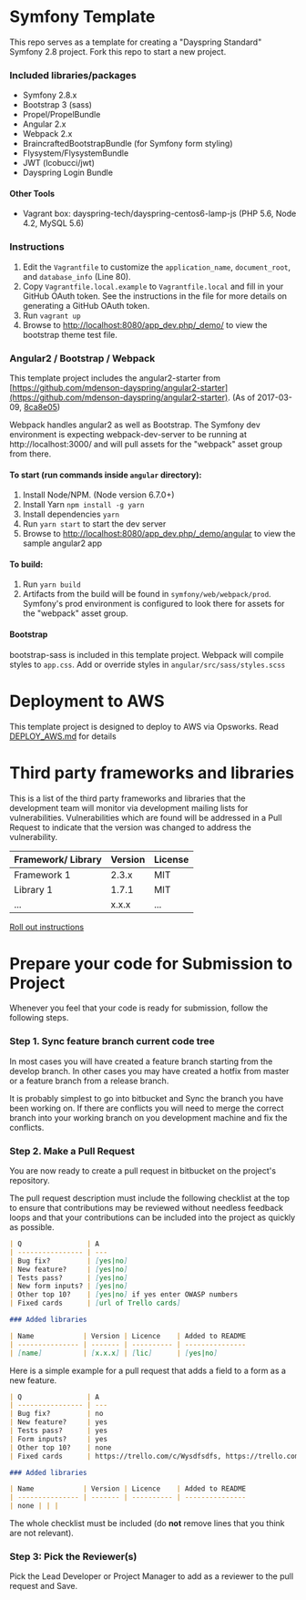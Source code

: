 # Symfony Template

This repo serves as a template for creating a "Dayspring Standard" Symfony 2.8 project.
Fork this repo to start a new project.

### Included libraries/packages
- Symfony 2.8.x
- Bootstrap 3 (sass)
- Propel/PropelBundle
- Angular 2.x
- Webpack 2.x
- BraincraftedBootstrapBundle (for Symfony form styling)
- Flysystem/FlysystemBundle
- JWT (lcobucci/jwt)
- Dayspring Login Bundle

#### Other Tools
- Vagrant box: dayspring-tech/dayspring-centos6-lamp-js (PHP 5.6, Node 4.2, MySQL 5.6)

### Instructions
1. Edit the `Vagrantfile` to customize the `application_name`, `document_root`, and
`database_info` (Line 80).
2. Copy `Vagrantfile.local.example` to `Vagrantfile.local` and fill in your GitHub
OAuth token. See the instructions in the file for more details on generating a GitHub OAuth token.
3. Run `vagrant up`
4. Browse to [http://localhost:8080/app_dev.php/_demo/](http://localhost:8080/app_dev.php/_demo/) to view the bootstrap theme
test file.

### Angular2 / Bootstrap / Webpack
This template project includes the angular2-starter from [https://github.com/mdenson-dayspring/angular2-starter](https://github.com/mdenson-dayspring/angular2-starter). (As of 2017-03-09, [8ca8e05](https://github.com/mdenson-dayspring/angular2-starter/tree/8ca8e05dd30e66d0e4319a4fe5e53e3e8ddad108))

Webpack handles angular2 as well as Bootstrap. The Symfony dev environment is expecting webpack-dev-server to be running at http://localhost:3000/ and will pull assets for the "webpack" asset group from there. 

#### To start (run commands inside `angular` directory):
1. Install Node/NPM. (Node version 6.7.0+)
2. Install Yarn `npm install -g yarn`
3. Install dependencies `yarn`
4. Run `yarn start` to start the dev server
5. Browse to [http://localhost:8080/app_dev.php/_demo/angular](http://localhost:8080/app_dev.php/_demo/angular) to view the sample angular2 app

#### To build:
1. Run `yarn build`
2. Artifacts from the build will be found in `symfony/web/webpack/prod`. Symfony's prod environment is configured to look there for assets for the "webpack" asset group.


#### Bootstrap
bootstrap-sass is included in this template project. Webpack will compile styles to `app.css`. Add or override styles in `angular/src/sass/styles.scss`


# Deployment to AWS

This template project is designed to deploy to AWS via Opsworks. Read [DEPLOY_AWS.md](DEPLOY_AWS.md) for details


# Third party frameworks and libraries

This is a list of the third party frameworks and libraries that the development team
will monitor via development mailing lists for vulnerabilities.  Vulnerabilities which
are found will be addressed in a Pull Request to indicate that the version was changed
to address the vulnerability.

| Framework/ Library | Version  | License
| ------------------ | -------- | -------
| Framework 1        | 2.3.x    | MIT
| Library 1          | 1.7.1    | MIT
| ...                | x.x.x    | ...

[Roll out instructions](ROLLOUT.md "Instructions for rolling to stage and production.")


# Prepare your code for Submission to Project

Whenever you feel that your code is ready for submission, follow the following steps.

### Step 1. Sync feature branch current code tree

In most cases you will have created a feature branch starting from the develop branch.
In other cases you may have created a hotfix from master or a feature branch from a
release branch.

It is probably simplest to go into bitbucket and Sync the branch you have been working on.
If there are conflicts you will need to merge the correct branch into your working branch
on you development machine and fix the conflicts.

### Step 2. Make a Pull Request

You are now ready to create a pull request in bitbucket on the project's repository.

The pull request description must include the following checklist at the top to ensure
that contributions may be reviewed without needless feedback loops and that your
contributions can be included into the project as quickly as possible.

```md
| Q                | A
| ---------------- | ---
| Bug fix?         | [yes|no]
| New feature?     | [yes|no]
| Tests pass?      | [yes|no]
| New form inputs? | [yes|no]
| Other top 10?    | [yes|no] if yes enter OWASP numbers
| Fixed cards      | [url of Trello cards]

### Added libraries

| Name            | Version | Licence    | Added to README
| --------------- | ------- | ---------- | ---------------
| [name]          | [x.x.x] | [lic]      | [yes|no]
```

Here is a simple example for a pull request that adds a field to a form as a new
feature.

```md
| Q                | A
| ---------------- | ---
| Bug fix?         | no
| New feature?     | yes
| Tests pass?      | yes
| Form inputs?     | yes
| Other top 10?    | none
| Fixed cards      | https://trello.com/c/Wysdfsdfs, https://trello.com/c/Wymrdfsfs

### Added libraries

| Name            | Version | Licence    | Added to README
| --------------- | ------- | ---------- | ---------------
| none | | |
```

The whole checklist must be included (do **not** remove lines that you think are not
relevant).

### Step 3: Pick the Reviewer(s)

Pick the Lead Developer or Project Manager to add as a reviewer to the pull request
and Save.
